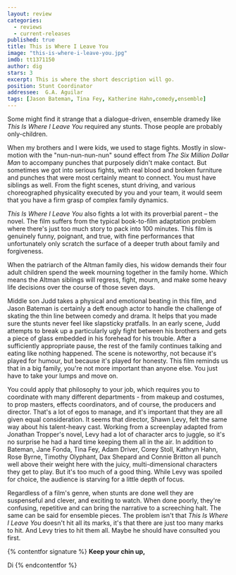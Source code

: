 ```yaml
---
layout: review
categories: 
  - reviews
  - current-releases
published: true
title: This is Where I Leave You
image: "this-is-where-i-leave-you.jpg"
imdb: tt1371150
author: dig
stars: 3
excerpt: This is where the short description will go.
position: Stunt Coordinator
addressee:  G.A. Aguilar
tags: [Jason Bateman, Tina Fey, Katherine Hahn,comedy,ensemble]
---
```

Some might find it strange that a dialogue-driven, ensemble dramedy like _This Is Where I Leave You_ required any stunts. Those people are probably only-children.

When my brothers and I were kids, we used to stage fights. Mostly in slow-motion with the "nun-nun-nun-nun" sound effect from _The Six Million Dollar Man_ to accompany punches that purposely didn't make contact. But sometimes we got into serious fights, with real blood and broken furniture and punches that were most certainly meant to connect. You must have siblings as well. From the fight scenes, stunt driving, and various choreographed physicality executed by you and your team, it would seem that you have a firm grasp of complex family dynamics.

_This Is Where I Leave You_ also fights a lot with its proverbial parent – the novel. The film suffers from the typical book-to-film adaptation problem where there's just too much story to pack into 100 minutes. This film is genuinely funny, poignant, and true, with fine performances that unfortunately only scratch the surface of a deeper truth about family and forgiveness.

When the patriarch of the Altman family dies, his widow demands their four adult children spend the week mourning together in the family home. Which means the Altman siblings will regress, fight, mourn, and make some heavy life decisions over the course of those seven days.

Middle son Judd takes a physical and emotional beating in this film, and Jason Bateman is certainly a deft enough actor to handle the challenge of skating the thin line between comedy and drama. It helps that you made sure the stunts never feel like slapsticky pratfalls. In an early scene, Judd attempts to break up a particularly ugly fight between his brothers and gets a piece of glass embedded in his forehead for his trouble. After a sufficiently appropriate pause, the rest of the family continues talking and eating like nothing happened. The scene is noteworthy, not because it's played for humour, but because it's played for honesty. This film reminds us that in a big family, you're not more important than anyone else. You just have to take your lumps and move on.

You could apply that philosophy to your job, which requires you to coordinate with many different departments - from makeup and costumes, to prop masters, effects coordinators, and of course, the producers and director. That's a lot of egos to manage, and it's important that they are all given equal consideration. It seems that director, Shawn Levy, felt the same way about his talent-heavy cast. Working from a screenplay adapted from Jonathan Tropper's novel, Levy had a lot of character arcs to juggle, so it's no surprise he had a hard time keeping them all in the air. In addition to Bateman, Jane Fonda, Tina Fey, Adam Driver, Corey Stoll, Kathryn Hahn, Rose Byrne, Timothy Olyphant, Dax Shepard and Connie Britton all punch well above their weight here with the juicy, multi-dimensional characters they get to play. But it's too much of a good thing. While Levy was spoiled for choice, the audience is starving for a little depth of focus.

Regardless of a film's genre, when stunts are done well they are suspenseful and clever, and exciting to watch. When done poorly, they're confusing, repetitive and can bring the narrative to a screeching halt. The same can be said for ensemble pieces. The problem isn't that _This Is Where I Leave You_ doesn't hit all its marks, it's that there are just too many marks to hit. And Levy tries to hit them all. Maybe he should have consulted you first.

{% contentfor signature %}**Keep your chin up,**

Di
{% endcontentfor %}